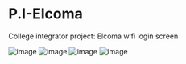 # P.I-Elcoma
College integrator project: Elcoma wifi login screen

![image](https://user-images.githubusercontent.com/86370873/139173572-471290ca-b0b6-4bbf-ac4b-b225576ac5e8.png)
![image](https://user-images.githubusercontent.com/86370873/139173616-2462cf67-2edd-491f-ac1e-618f928b0ff1.png)
![image](https://user-images.githubusercontent.com/86370873/139173647-3efa5c1d-14e7-4c0b-8d3b-19b90b171d8f.png)
![image](https://user-images.githubusercontent.com/86370873/139173665-543907e7-d505-46b3-a173-4d14fb79972c.png)


